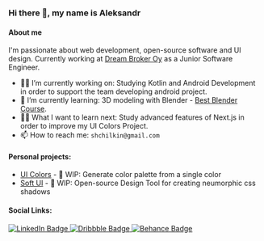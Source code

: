 ### Hi there 👋, my name is Aleksandr

#### About me

I'm passionate about web development, open-source software and UI design. Currently working at [Dream Broker Oy](https://dreambroker.com) as a Junior Software Engineer.

- 👨‍💻 I’m currently working on: Studying Kotlin and Android Development in order to support the team developing android project.
- 📖 I’m currently learning: 3D modeling with Blender - [Best Blender Course](https://bestblendercourse.com).
- 👨‍🎓 What I want to learn next: Study advanced features of Next.js in order to improve my UI Colors Project.
- 📫 How to reach me: `shchilkin@gmail.com`

#### Personal projects:
- [UI Colors](https://ui-colors-eight.vercel.app/#50ae6f) - 🚧 WIP: Generate color palette from a single color
- [Soft UI](https://softui.io) - 🚧 WIP: Open-source Design Tool for creating neumorphic css shadows

#### Social Links:
<div id="badges">
  <a href="https://www.linkedin.com/in/aleksandrshchilkin">
    <img src="https://img.shields.io/badge/LinkedIn-0A66C2?style=for-the-badge&logo=linkedin&logoColor=white" alt="LinkedIn Badge"/>
  </a>
  <a href="https://dribbble.com/AleksandrShchilkin">
    <img src="https://img.shields.io/badge/Dribbble-ea4c89?style=for-the-badge&logo=dribbble&logoColor=white" alt="Dribbble Badge"/>
  </a>
  <a href="https://www.behance.net/AleksandrShchilkin">
    <img src="https://img.shields.io/badge/Behance-1769ff?style=for-the-badge&logo=behance&logoColor=white" alt="Behance Badge"/>
  </a>
</div>

<!--
**CrazyRedKitten/crazyredkitten** is a ✨ _special_ ✨ repository because its `README.md` (this file) appears on your GitHub profile.

Here are some ideas to get you started:

- 🔭 I’m currently working on ...
- 🌱 I’m currently learning ...
- 👯 I’m looking to collaborate on ...
- 🤔 I’m looking for help with ...
- 💬 Ask me about ...
- 📫 How to reach me: ...
- 😄 Pronouns: ...
- ⚡ Fun fact: ...
-->
